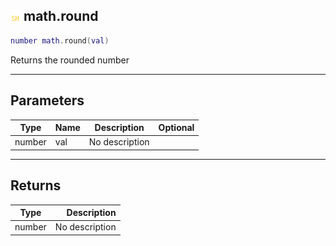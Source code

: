 ## ![shared](.gitbook/assets/shared.png) math.round



```lua
number math.round(val)
```

Returns the rounded number

------
## Parameters

| Type   | Name | Description | Optional |
| ------ | ---- | ----------- | -------: |
| number | val | No description |  |

------
## Returns

| Type   | Description |
| ------ | ----------: |
| number | No description |

